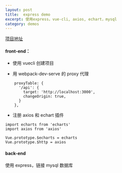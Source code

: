 ```yaml
---
layout: post
title:  express demo
excerpt: 使用express，vue-cli, axios, echart，mysql
category: demos
---
```


[项目地址](https://github.com/mdjzhuhang/front-end/tree/master/page-analisis)

#### front-end：
- 使用 vuecli 创建项目

- 用 webpack-dev-serve 的 proxy 代理
```
    proxyTable: {
      '/api': {
        target: 'http://localhost:3000',
        changeOrigin: true,
      }
    },
```
- 注册 axios 和 echart 插件
```
import echarts from 'echarts'
import axios from 'axios'

Vue.prototype.$echarts = echarts
Vue.prototype.$http = axios
```

#### back-end
使用 express，链接 mysql 数据库
